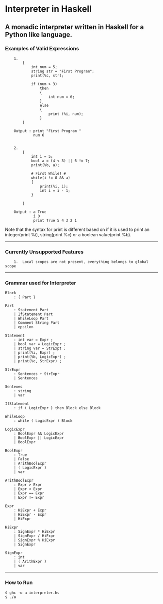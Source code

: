 # Interpreter in Haskell

A monadic interpreter written in Haskell for a Python like language. 
-----

### Examples of Valid Expressions
``` 
    1.  
        { 
            int num = 5; 
            string str = "First Program"; 
            print(%c, str);

            if (num > 3) 
                then 
                { 
                    int num = 6; 
                } 
                else 
                { 
                    print (%i, num); 
                } 
        }

    Output : print "First Program "
             num 6


    2.  
        { 
            int i = 5;
            bool a = (4 < 3) || 6 != 7;
            print(%b, a);

            # First While! #
            while(i != 0 && a) 
            { 
                print(%i, i); 
                int i = i - 1; 
            }

        }

    Output : a True
             i 0
             print True 5 4 3 2 1 
```

Note that the syntax for print is different based on if it is used to print an integer(print %i), string(print %c) or a boolean value(print %b).

----

### Currently Unsupported Features
```
    1.  Local scopes are not present, everything belongs to global scope
```

----

### Grammar used for Interpreter


    Block 
        : { Part }

    Part 
        : Statement Part
        | IfStatement Part
        | WhileLoop Part
        | Comment String Part
        | epsilon

    Statement 
        : int var = Expr ;
        | bool var = LogicExpr ;
        | string var = StrExpt ;
        | print(%i, Expr) ;
        | print(%b, LogicExpr) ;
        | print(%c, StrExpr) ;

    StrExpr 
        : Sentences + StrExpr
        | Sentences

    Sentenes
        : string
        | var

    IfStatement
        : if ( LogicExpr ) then Block else Block

    WhileLoop
        : while ( LogicExpr ) Block 

    LogicExpr
        : BoolExpr && LogicExpr
        | BoolExpr || LogicExpr
        | BoolExpr

    BoolExpr 
        : True
        | False
        | ArithBoolExpr
        | ( LogicExpr )
        | var

    ArithBoolExpr
        : Expr > Expr
        | Expr < Expr
        | Expr == Expr
        | Expr != Expr

    Expr 
        : HiExpr + Expr
        | HiExpr - Expr
        | HiExpr

    HiExpr 
        : SignExpr * HiExpr
        | SignExpr / HiExpr
        | SignExpr % HiExpr
        | SignExpr 

    SignExpr
        : int
        | ( ArithExpr )
        | var

----

### How to Run
```
$ ghc -o a interpreter.hs
$ ./a
```
